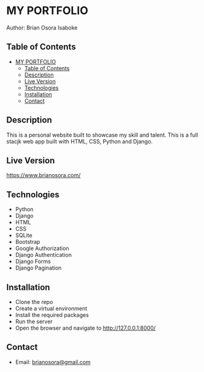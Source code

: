 # MY PORTFOLIO

Author: Brian Osora Isaboke

## Table of Contents
- [MY PORTFOLIO](#my-portfolio)
  - [Table of Contents](#table-of-contents)
  - [Description](#description)
  - [Live Version](#live-version)
  - [Technologies](#technologies)
  - [Installation](#installation)
  - [Contact](#contact)

## Description
This is a personal website built to showcase my skill and talent. This is a full stacjk web app built with HTML, CSS, Python and Django.

## Live Version
https://www.brianosora.com/


## Technologies
- Python
- Django
- HTML
- CSS
- SQLite
- Bootstrap
- Google Authorization
- Django Authentication
- Django Forms
- Django Pagination

## Installation
- Clone the repo
- Create a virtual environment
- Install the required packages
- Run the server
- Open the browser and navigate to http://127.0.0.1:8000/

## Contact
- Email: brianosora@gmail.com